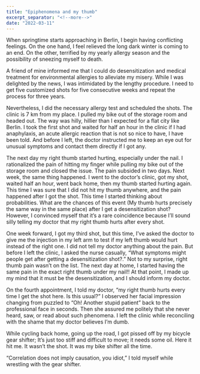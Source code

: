 ```yaml
---
title: "Epiphenomena and my thumb"
excerpt_separator: "<!--more-->"
date: "2022-03-11"
---
```

When springtime starts approaching in Berlin, I begin having conflicting feelings. On the one hand, I feel relieved the long dark winter is coming to an end. On the other, terrified by my yearly allergy season and the possibility of sneezing myself to death.

A friend of mine informed me that I could do desensitization and medical treatment for environmental allergies to alleviate my misery. While I was delighted by the news, I was intimidated by the lengthy procedure. I need to get five customized shots for five consecutive weeks and repeat the process for three years.

Nevertheless, I did the necessary allergy test and scheduled the shots. The clinic is 7 km from my place. I pulled my bike out of the storage room and headed out. The way was hilly, hillier than I expected for a flat city like Berlin. I took the first shot and waited for half an hour in the clinic if I had anaphylaxis, an acute allergic reaction that is not so nice to have, I have been told. And before I left, the doctor instructed me to keep an eye out for unusual symptoms and contact them directly if I got any.

The next day my right thumb started hurting, especially under the nail. I rationalized the pain of hitting my finger while pulling my bike out of the storage room and closed the issue. The pain subsided in two days. Next week, the same thing happened. I went to the doctor’s clinic, got my shot, waited half an hour, went back home, then my thumb started hurting again. This time I was sure that I did not hit my thumb anywhere, and the pain happened after I got the shot. This time I started thinking about probabilities. What are the chances of this event (My thumb hurts precisely the same way in the same place) after I get a desensitization shot? However, I convinced myself that it’s a rare coincidence because I’ll sound silly telling my doctor that my right thumb hurts after every shot.

One week forward, I got my third shot, but this time, I’ve asked the doctor to give me the injection in my left arm to test if my left thumb would hurt instead of the right one. I did not tell my doctor anything about the pain. But before I left the clinic, I asked the nurse casually, “What symptoms might people get after getting a desensitization shot?.” Not to my surprise, right thumb pain wasn’t on the list. The next day at home, I started having the same pain in the exact right thumb under my nail!! At that point, I made up my mind that it must be the desensitization, and I should inform my doctor.

On the fourth appointment, I told my doctor, “my right thumb hurts every time I get the shot here. Is this usual?” I observed her facial impression changing from puzzled to “Oh! Another stupid patient” back to the professional face in seconds. Then she assured me politely that she never heard, saw, or read about such phenomena. I left the clinic while reconciling with the shame that my doctor believes I’m dumb.

While cycling back home, going up the road, I got pissed off by my bicycle gear shifter; It’s just too stiff and difficult to move; it needs some oil. Here it hit me. It wasn’t the shot. It was my bike shifter all the time.

“Correlation does not imply causation, you idiot,” I told myself while wrestling with the gear shifter.